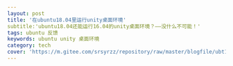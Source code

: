 ```yaml
---
layout: post
title: '在ubuntu18.04里运行unity桌面环境'
subtitle:'ubuntu18.04还能运行16.04的unity桌面环境？——没什么不可能！'
tags: ubuntu 反馈
keywords: ubuntu unity 桌面环境
category: tech
cover: 'https://m.gitee.com/srsyrzz/repository/raw/master/blogfile/ubt18.04-16.04/cover.gnomeatunity.png'
---
```

